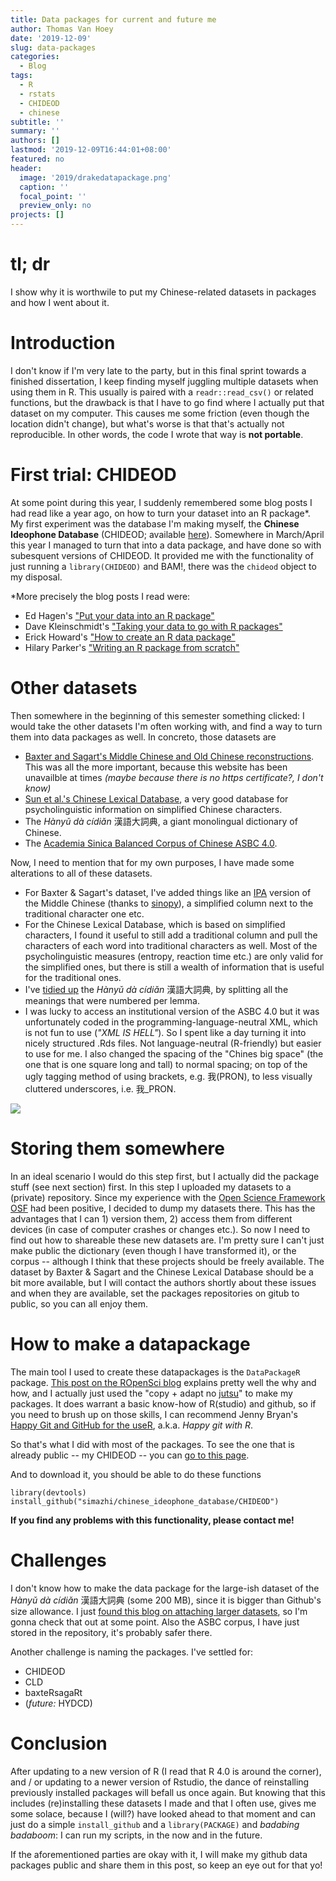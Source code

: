 ```yaml
---
title: Data packages for current and future me
author: Thomas Van Hoey
date: '2019-12-09'
slug: data-packages
categories:
  - Blog
tags:
  - R
  - rstats
  - CHIDEOD
  - chinese
subtitle: ''
summary: ''
authors: []
lastmod: '2019-12-09T16:44:01+08:00'
featured: no
header:
  image: '2019/drakedatapackage.png'
  caption: ''
  focal_point: ''
  preview_only: no
projects: []
---
```


# tl; dr

I show why it is worthwile to put my Chinese-related datasets in packages and how I went about it. 

# Introduction

I don't know if I'm very late to the party, but in this final sprint towards a finished dissertation, I keep finding myself juggling multiple datasets when using them in R.
This usually is paired with a `readr::read_csv()` or related functions, but the drawback is that I have to go find where I actually put that dataset on my computer.
This causes me some friction (even though the location didn't change), but what's worse is that that's actually not reproducible.
In other words, the code I wrote that way is **not portable**. 

# First trial: CHIDEOD

At some point during this year, I suddenly remembered some blog posts I had read like a year ago, on how to turn your dataset into an R package*.
My first experiment was the database I'm making myself, the **Chinese Ideophone Database** (CHIDEOD; available [here](https://osf.io/kpwgf/)). 
Somewhere in March/April this year I managed to turn that into a data package, and have done so with subesquent versions of CHIDEOD. 
It provided me with the functionality of just running a `library(CHIDEOD)` and BAM!, there was the `chideod` object to my disposal.

*More precisely the blog posts I read were:

* Ed Hagen's ["Put your data into an R package"](https://grasshoppermouse.github.io/2017/10/18/put-your-data-in-an-r-package/)
* Dave Kleinschmidt's ["Taking your data to go with R packages"](https://www.davekleinschmidt.com/r-packages/)
* Erick Howard's ["How to create an R data package"](https://www.erikhoward.net/how-to-create-an-r-data-package/)
* Hilary Parker's ["Writing an R package from scratch"](https://hilaryparker.com/2014/04/29/writing-an-r-package-from-scratch/)

# Other datasets

Then somewhere in the beginning of this semester something clicked: I would take the other datasets I'm often working with, and find a way to turn them into data packages as well.
In concreto, those datasets are

* [Baxter and Sagart's Middle Chinese and Old Chinese reconstructions](http://ocbaxtersagart.lsait.lsa.umich.edu). This was all the more important, because this website has been unavailble at times *(maybe because there is no https certificate?, I don't know)*
* [Sun et al.'s Chinese Lexical Database](http://www.chineselexicaldatabase.com), a very good database for psycholinguistic information on simplified Chinese characters.
* The *Hànyǔ dà cídiǎn* 漢語大詞典, a giant monolingual dictionary of Chinese.
* The [Academia Sinica Balanced Corpus of Chinese ASBC 4.0](http://asbc.iis.sinica.edu.tw).

Now, I need to mention that for my own purposes, I have made some alterations to all of these datasets.

* For Baxter & Sagart's dataset, I've added things like an [IPA](https://en.wikipedia.org/wiki/International_Phonetic_Alphabet) version of the Middle Chinese (thanks to [sinopy](https://pypi.org/project/sinopy/)), a simplified column next to the traditional character one etc.
* For the Chinese Lexical Database, which is based on simplified characters, I found it useful to still add a traditional column and pull the characters of each word into traditional characters as well. Most of the psycholinguistic measures (entropy, reaction time etc.) are only valid for the simplified ones, but there is still a wealth of information that is useful for the traditional ones.
* I've [tidied up](https://r4ds.had.co.nz/tidy-data.html) the *Hànyǔ dà cídiǎn* 漢語大詞典, by splitting all the meanings that were numbered per lemma. 
* I was lucky to access an institutional version of the ASBC 4.0 but it was unfortunately coded in the programming-language-neutral XML, which is not fun to use (*"XML IS HELL"*). So I spent like a day turning it into nicely structured .Rds files. Not language-neutral (R-friendly) but easier to use for me. I also changed the spacing of the "Chines big space" (the one that is one square long and tall) to normal spacing; on top of the ugly tagging method of using brackets, e.g. 我(PRON), to less visually cluttered underscores, i.e. 我_PRON. 

![](/post/2019-12-09-data-packages_files/yodar.jpeg)

# Storing them somewhere

In an ideal scenario I would do this step first, but I actually did the package stuff (see next section) first. 
In this step I uploaded my datasets to a (private) repository.
Since my experience with the [Open Science Framework OSF](https://osf.io) had been positive, I decided to dump my datasets there.
This has the advantages that I can 1) version them, 2) access them from different devices (in case of computer crashes or changes etc.).
So now I need to find out how to shareable these new datasets are. 
I'm pretty sure I can't just make public the dictionary (even though I have transformed it), or the corpus -- although I think that these projects should be freely available.
The dataset by Baxter & Sagart and the Chinese Lexical Database should be a bit more available, but I will contact the authors shortly about these issues and when they are available, set the packages repositories on gitub to public, so you can all enjoy them.

# How to make a datapackage

The main tool I used to create these datapackages is the `DataPackageR` package. 
[This post on the ROpenSci blog](https://ropensci.org/blog/2018/09/18/datapackager/) explains pretty well the why and how, and I actually just used the "copy + adapt no [jutsu](https://naruto.fandom.com/wiki/Jutsu)" to make my packages.
It does warrant a basic know-how of R(studio) and github, so if you need to brush up on those skills, I can recommend Jenny Bryan's [Happy Git and GitHub for the useR](https://happygitwithr.com), a.k.a. *Happy git with R*. 

So that's what I did with most of the packages.
To see the one that is already public -- my CHIDEOD -- you can [go to this page](https://github.com/simazhi/chinese_ideophone_database).

And to download it, you should be able to do these functions

```
library(devtools)
install_github("simazhi/chinese_ideophone_database/CHIDEOD")
```

**If you find any problems with this functionality, please contact me!**


# Challenges

I don't know how to make the data package for the large-ish dataset of the *Hànyǔ dà cídiǎn* 漢語大詞典 (some 200 MB), since it is bigger than Github's size allowance. 
I just [found this blog on attaching larger datasets](https://thecoatlessprofessor.com/programming/r/r-data-packages-in-external-data-repositories-using-the-additional_repositories-field/), so I'm gonna check that out at some point.
Also the ASBC corpus, I have just stored in the repository, it's probably safer there.

Another challenge is naming the packages.
I've settled for:

* CHIDEOD
* CLD
* baxteRsagaRt
* (*future:* HYDCD)

# Conclusion

After updating to a new version of R (I read that R 4.0 is around the corner), and / or updating to a newer version of Rstudio, the dance of reinstalling previously installed packages will befall us once again.
But knowing that this includes (re)installing these datasets I made and that I often use, gives me some solace, because I (will?) have looked ahead to that moment and can just do a simple `install_github` and a `library(PACKAGE)` and *badabing badaboom*: I can run my scripts, in the now and in the future.

If the aforementioned parties are okay with it, I will make my github data packages public and share them in this post, so keep an eye out for that yo!





